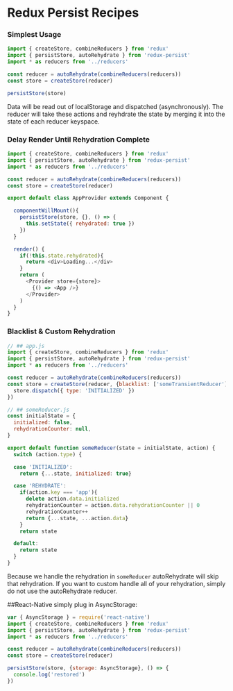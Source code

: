 # Redux Persist Recipes

### Simplest Usage
```js
import { createStore, combineReducers } from 'redux'
import { persistStore, autoRehydrate } from 'redux-persist'
import * as reducers from '../reducers'

const reducer = autoRehydrate(combineReducers(reducers))
const store = createStore(reducer)

persistStore(store)
```
Data will be read out of localStorage and dispatched (asynchronously).
The reducer will take these actions and reyhdrate the state by merging it into the state of each reducer keyspace.

### Delay Render Until Rehydration Complete
```js
import { createStore, combineReducers } from 'redux'
import { persistStore, autoRehydrate } from 'redux-persist'
import * as reducers from '../reducers'

const reducer = autoRehydrate(combineReducers(reducers))
const store = createStore(reducer)

export default class AppProvider extends Component {

  componentWillMount(){
    persistStore(store, {}, () => {
      this.setState({ rehydrated: true })
    })
  }

  render() {
    if(!this.state.rehydrated){
      return <div>Loading...</div>
    }
    return (
      <Provider store={store}>
        {() => <App />}
      </Provider>
    )
  }
}
```

### Blacklist & Custom Rehydration
```js
// ## app.js
import { createStore, combineReducers } from 'redux'
import { persistStore, autoRehydrate } from 'redux-persist'
import * as reducers from '../reducers'

const reducer = autoRehydrate(combineReducers(reducers))
const store = createStore(reducer, {blacklist: ['someTransientReducer']}, () => {
  store.dispatch({ type: 'INITIALIZED' })
})

// ## someReducer.js
const initialState = {
  initialized: false,
  rehydrationCounter: null,
}

export default function someReducer(state = initialState, action) {
  switch (action.type) {

  case 'INITIALIZED':
    return {...state, initialized: true}

  case 'REHYDRATE':
    if(action.key === 'app'){
      delete action.data.initialized
      rehydrationCounter = action.data.rehydrationCounter || 0
      rehydrationCounter++
      return {...state, ...action.data}
    }
    return state

  default:
    return state
  }
}
```
Because we handle the rehydration in `someReducer` autoRehydrate will skip that rehydration. If you want to custom handle all of your rehydration, simply do not use the autoRehydrate reducer.

##React-Native
simply plug in AsyncStorage:
```js
var { AsyncStorage } = require('react-native')
import { createStore, combineReducers } from 'redux'
import { persistStore, autoRehydrate } from 'redux-persist'
import * as reducers from '../reducers'

const reducer = autoRehydrate(combineReducers(reducers))
const store = createStore(reducer)

persistStore(store, {storage: AsyncStorage}, () => {
  console.log('restored')
})
```

